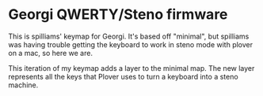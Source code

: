 # Georgi QWERTY/Steno firmware

This is spilliams' keymap for Georgi. It's based off "minimal", but spilliams
was having trouble getting the keyboard to work in steno mode with plover on a
mac, so here we are.

This iteration of my keymap adds a layer to the minimal map. The new layer
represents all the keys that Plover uses to turn a keyboard into a steno
machine.
